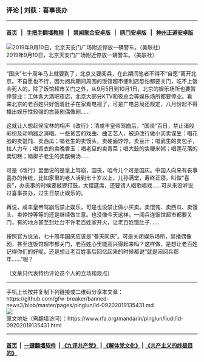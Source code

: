 ### 评论 | 刘荻：喜事丧办
------------------------

#### [首页](https://github.com/gfw-breaker/banned-news3/blob/master/README.md) &nbsp;&nbsp;|&nbsp;&nbsp; [手把手翻墙教程](https://github.com/gfw-breaker/guides/wiki) &nbsp;&nbsp;|&nbsp;&nbsp; [禁闻聚合安卓版](https://github.com/gfw-breaker/bn-android) &nbsp;&nbsp;|&nbsp;&nbsp; [网门安卓版](https://github.com/oGate2/oGate) &nbsp;&nbsp;|&nbsp;&nbsp; [神州正道安卓版](https://github.com/SzzdOgate/update) 



<div id="headerimg">
 <img alt="2019年9月10日，北京天安门广场附近停放一辆警车。（美联社）" src="https://www.rfa.org/mandarin/yataibaodao/renquanfazhi/ql2-09102019065340.html/AP_19253331604700.jpg/@@images/df342ddd-df6f-4cef-bb88-46cf01f53d2a.jpeg" title="2019年9月10日，北京天安门广场附近停放一辆警车。（美联社）"/>
 <div id="headerimgcontents">
  <div id="headerimgcaption">
   <span>
    2019年9月10日，北京天安门广场附近停放一辆警车。（美联社）
   </span>
   <!-- zoomattribute -->
  </div>
  <!-- headerimgcaption -->
 </div>
 <!-- headerimagecontents -->
</div>

<hr/>
<div id="storytext">
 <div>
  <div class="slot_header">
  </div>
 </div>
 <p>
  “国庆”七十周年马上就要到了，北京又要阅兵，在此期间笔者不得不“自愿”离开北京。不自愿也不行，因为阅兵期间周围的饭馆超市便利店恐怕都要关门，吃不上饭会死人的。除了饭馆超市关门之外，从9月5日到10月1日，北京的娱乐场所也要暂停营业：工体各大酒吧夜店，北京大部分KTV和夜总会等娱乐场所都要停业。看来北京的老百姓只好饿着肚子在家看电视了，可是广电总局还规定，八月份起不得播出娱乐性较强的古装剧偶像剧……
  <br/>
  <br/>
  这就让人想起侯宝林的相声《改行》：清咸丰皇帝驾崩后，“国丧”百日，禁止诸般彩扮及动响器之演唱。一些贫苦的戏曲、曲艺艺人，被迫改行做小买卖谋生：唱花脸的卖馄饨、卖西瓜；唱老生的卖馒头，卖硬面饽饽，卖豆汁；唱武生的卖包子，拉人力车；唱青衣的卖晚香玉；唱老旦的卖青菜；唱大鼓的卖粳米粥；唱莲花落的卖切糕；唱梆子老生的卖酸梅汤……
  <br/>
  <br/>
  可是《改行》里面说的是皇上驾崩，国丧，咱今儿个可是国庆。中国人向来有丧事喜办的传统，比如家里的老人活到七十岁以上，儿孙满堂，寿终正寝，叫做“喜丧”，办丧事的时候要敲锣打鼓，大摆筵席，还要请人唱歌唱戏……可从来没听说过喜事丧办，过生日禁止娱乐的。
  <br/>
  <br/>
  再说，咸丰皇帝驾崩后禁止娱乐，可是也没禁止做小买卖。卖馄饨、卖西瓜、卖馒头、卖饽饽等等的还是继续做生意。也没像今天这样，一阅兵连饭馆超市都要关门，有的地方甚至封灶台不许老百姓家开火，让老百姓饿肚子……
  <br/>
  <br/>
  按照官方说法，七十周年国庆应该是“普天同庆”。可是关闭娱乐场所，禁播偶像剧，甚至连饭馆超市都关门，老百姓心里能高兴得起来吗？这样做，是想让老百姓记得你们的好呢，还是想让老百姓事后回忆起来的时候都说“就是闹阅兵那年……”呢？
  <br/>
  <br/>
  （文章只代表特约评论员个人的立场和观点）
 </p>
</div>

<hr/>
手机上长按并复制下列链接或二维码分享本文章：<br/>
https://github.com/gfw-breaker/banned-news3/blob/master/pages/pinglun/ld-09202019135431.md <br/>
<a href='https://github.com/gfw-breaker/banned-news3/blob/master/pages/pinglun/ld-09202019135431.md'><img src='https://github.com/gfw-breaker/banned-news3/blob/master/pages/pinglun/ld-09202019135431.md.png'/></a> <br/>
原文地址（需翻墙访问）：https://www.rfa.org/mandarin/pinglun/liudi/ld-09202019135431.html


------------------------
#### [首页](https://github.com/gfw-breaker/banned-news3/blob/master/README.md) &nbsp;|&nbsp; [一键翻墙软件](https://github.com/gfw-breaker/nogfw/blob/master/README.md) &nbsp;| [《九评共产党》](https://github.com/gfw-breaker/9ping.md/blob/master/README.md#九评之一评共产党是什么) | [《解体党文化》](https://github.com/gfw-breaker/jtdwh.md/blob/master/README.md) | [《共产主义的终极目的》](https://github.com/gfw-breaker/gczydzjmd.md/blob/master/README.md)


<img src='http://gfw-breaker.win/banned-news3/pages/pinglun/ld-09202019135431.md' width='0px' height='0px'/>